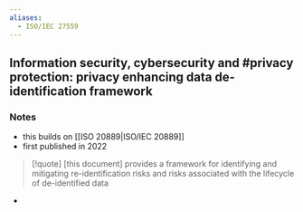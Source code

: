 ```yaml
---
aliases:
  - ISO/IEC 27559
---
```


## Information security, cybersecurity and #privacy protection: privacy enhancing data de-identification framework

### Notes
- this builds on [[ISO 20889|ISO/IEC 20889]]
- first published in 2022
>[!quote] \[this document\] provides a framework for identifying and mitigating re-identification risks and risks associated with the lifecycle of de-identified data
- 
